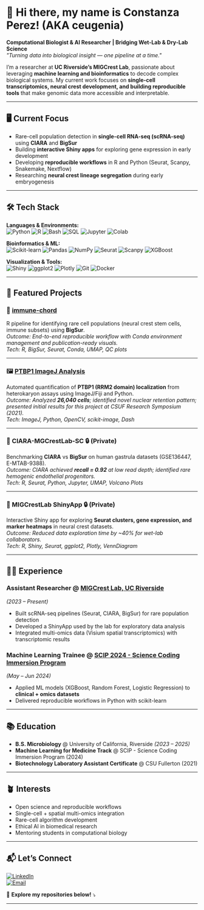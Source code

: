 # 👋 Hi there, my name is **Constanza Perez**! (AKA **ceugenia**)  

**Computational Biologist & AI Researcher | Bridging Wet-Lab & Dry-Lab Science**  
*"Turning data into biological insight — one pipeline at a time."*  

I’m a researcher at **UC Riverside’s MIGCrest Lab**, passionate about leveraging **machine learning and bioinformatics** to decode complex biological systems. My current work focuses on **single-cell transcriptomics, neural crest development, and building reproducible tools** that make genomic data more accessible and interpretable.  

---

## 🖥️ Current Focus  
- Rare-cell population detection in **single-cell RNA-seq (scRNA-seq)** using **CIARA** and **BigSur**  
- Building **interactive Shiny apps** for exploring gene expression in early development  
- Developing **reproducible workflows** in R and Python (Seurat, Scanpy, Snakemake, Nextflow)  
- Researching **neural crest lineage segregation** during early embryogenesis  

---

## 🛠️ Tech Stack  

**Languages & Environments:**  
![Python](https://img.shields.io/badge/Python-3776AB?style=for-the-badge&logo=python&logoColor=white)
![R](https://img.shields.io/badge/R-276DC3?style=for-the-badge&logo=r&logoColor=white)
![Bash](https://img.shields.io/badge/Shell_Script-121011?style=for-the-badge&logo=gnu-bash&logoColor=white)
![SQL](https://img.shields.io/badge/SQL-4479A1?style=for-the-badge&logo=postgresql&logoColor=white)
![Jupyter](https://img.shields.io/badge/Jupyter-F37626?style=for-the-badge&logo=Jupyter&logoColor=white)
![Colab](https://img.shields.io/badge/Colab-F9AB00?style=for-the-badge&logo=googlecolab&logoColor=white)

**Bioinformatics & ML:**  
![Scikit-learn](https://img.shields.io/badge/scikit--learn-F7931E?style=for-the-badge&logo=scikit-learn&logoColor=white)
![Pandas](https://img.shields.io/badge/Pandas-2C2D72?style=for-the-badge&logo=pandas&logoColor=white)
![NumPy](https://img.shields.io/badge/Numpy-777BB4?style=for-the-badge&logo=numpy&logoColor=white)
![Seurat](https://img.shields.io/badge/Seurat-0C0C0C?style=for-the-badge)
![Scanpy](https://img.shields.io/badge/Scanpy-0C0C0C?style=for-the-badge)
![XGBoost](https://img.shields.io/badge/XGBoost-0C0C0C?style=for-the-badge)

**Visualization & Tools:**  
![Shiny](https://img.shields.io/badge/Shiny-0C0C0C?style=for-the-badge&logo=r&logoColor=white)
![ggplot2](https://img.shields.io/badge/ggplot2-0C0C0C?style=for-the-badge&logo=r&logoColor=white)
![Plotly](https://img.shields.io/badge/Plotly-3F4F75?style=for-the-badge&logo=plotly&logoColor=white)
![Git](https://img.shields.io/badge/Git-F05032?style=for-the-badge&logo=git&logoColor=white)
![Docker](https://img.shields.io/badge/Docker-2496ED?style=for-the-badge&logo=docker&logoColor=white)

---

## 📁 Featured Projects  

### 🧬 [immune-chord](https://github.com/ceugenia/immune-chord)  
R pipeline for identifying rare cell populations (neural crest stem cells, immune subsets) using **BigSur**.  
*Outcome: End-to-end reproducible workflow with Conda environment management and publication-ready visuals.*  
*Tech: R, BigSur, Seurat, Conda, UMAP, QC plots*  

---

### 🖼️ [PTBP1 ImageJ Analysis](https://github.com/ceugenia/ptbp1-imagej-analysis)  
Automated quantification of **PTBP1 (RRM2 domain) localization** from heterokaryon assays using ImageJ/Fiji and Python.  
*Outcome: Analyzed **26,040 cells**; identified novel nuclear retention pattern; presented initial results for this project at CSUF Research Symposium (2021).*  
*Tech: ImageJ, Python, OpenCV, scikit-image, Dash*  

---

### 🔬 CIARA-MGCrestLab-SC 🔒 (Private)  
Benchmarking **CIARA** vs **BigSur** on human gastrula datasets (GSE136447, E-MTAB-9388).  
*Outcome: CIARA achieved **recall = 0.92** at low read depth; identified rare hemogenic endothelial progenitors.*  
*Tech: R, Seurat, Python, Jupyter, UMAP, Volcano Plots*  

---

### 🧪 MIGCrestLab ShinyApp 🔒 (Private)  
Interactive Shiny app for exploring **Seurat clusters, gene expression, and marker heatmaps** in neural crest datasets.  
*Outcome: Reduced data exploration time by ~40% for wet-lab collaborators.*  
*Tech: R, Shiny, Seurat, ggplot2, Plotly, VennDiagram*  

---

## 👩‍💻 Experience  

### **Assistant Researcher** @ [MIGCrest Lab, UC Riverside](https://profiles.ucr.edu/app/home/profile/martingc)  
*(2023 – Present)*  
- Built scRNA-seq pipelines (Seurat, CIARA, BigSur) for rare population detection  
- Developed a ShinyApp used by the lab for exploratory data analysis  
- Integrated multi-omics data (Visium spatial transcriptomics) with transcriptomic results  

### **Machine Learning Trainee** @ [SCIP 2024 - Science Coding Immersion Program](https://sfsuscip.wixsite.com/scip)  
*(May – Jun 2024)*  
- Applied ML models (XGBoost, Random Forest, Logistic Regression) to **clinical + omics datasets**  
- Delivered reproducible workflows in Python with scikit-learn  

---

## 📚 Education  
- **B.S. Microbiology** @ University of California, Riverside *(2023 – 2025)*  
- **Machine Learning for Medicine Track** @ SCIP - Science Coding Immersion Program (2024)  
- **Biotechnology Laboratory Assistant Certificate** @ CSU Fullerton (2021)  

---

## 🪴 Interests  
- Open science and reproducible workflows  
- Single-cell + spatial multi-omics integration  
- Rare-cell algorithm development  
- Ethical AI in biomedical research  
- Mentoring students in computational biology  

---

## 📬 Let’s Connect  

[![LinkedIn](https://img.shields.io/badge/LinkedIn-Connect-blue?style=for-the-badge&logo=linkedin)](https://www.linkedin.com/in/constanza-eugenia)  
[![Email](https://img.shields.io/badge/Email-Contact%20Me-red?style=for-the-badge&logo=gmail)](mailto:perezeconse@gmail.com)  

👾 **Explore my repositories below!** ⤵  

---
